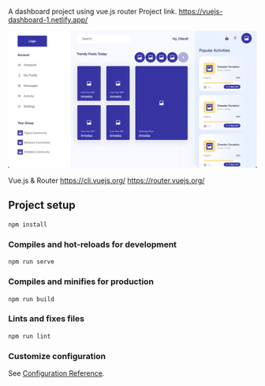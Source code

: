 A dashboard project using vue.js router
Project link.
https://vuejs-dashboard-1.netlify.app/

<img src="https://raw.githubusercontent.com/sercan-gezek/Dashboard-Project-with-Vue.js/master/src/assets/dash.png?token=GHSAT0AAAAAABQCBY2QY233BH6T4FLNE7BSYQ3QLZA">

Vue.js & Router
https://cli.vuejs.org/
https://router.vuejs.org/

## Project setup
```
npm install
```

### Compiles and hot-reloads for development
```
npm run serve
```

### Compiles and minifies for production
```
npm run build
```

### Lints and fixes files
```
npm run lint
```

### Customize configuration
See [Configuration Reference](https://cli.vuejs.org/config/).
